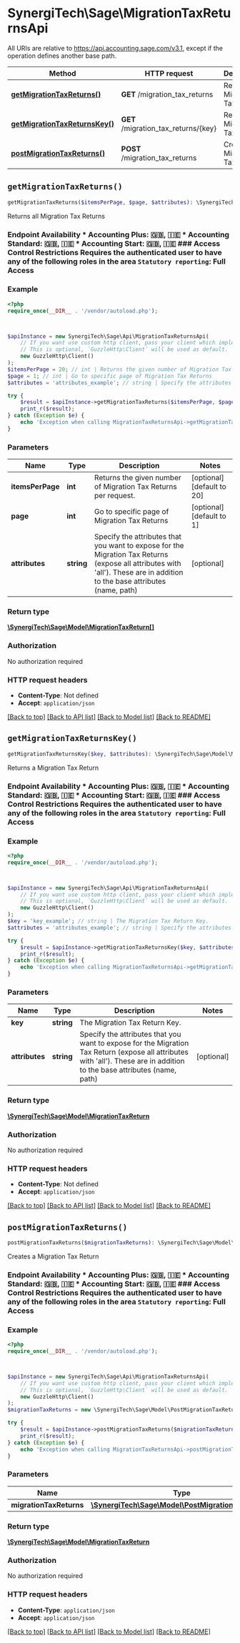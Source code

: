 # SynergiTech\Sage\MigrationTaxReturnsApi

All URIs are relative to https://api.accounting.sage.com/v3.1, except if the operation defines another base path.

| Method | HTTP request | Description |
| ------------- | ------------- | ------------- |
| [**getMigrationTaxReturns()**](MigrationTaxReturnsApi.md#getMigrationTaxReturns) | **GET** /migration_tax_returns | Returns all Migration Tax Returns |
| [**getMigrationTaxReturnsKey()**](MigrationTaxReturnsApi.md#getMigrationTaxReturnsKey) | **GET** /migration_tax_returns/{key} | Returns a Migration Tax Return |
| [**postMigrationTaxReturns()**](MigrationTaxReturnsApi.md#postMigrationTaxReturns) | **POST** /migration_tax_returns | Creates a Migration Tax Return |


## `getMigrationTaxReturns()`

```php
getMigrationTaxReturns($itemsPerPage, $page, $attributes): \SynergiTech\Sage\Model\MigrationTaxReturn[]
```

Returns all Migration Tax Returns

### Endpoint Availability  * Accounting Plus: 🇬🇧, 🇮🇪 * Accounting Standard: 🇬🇧, 🇮🇪 * Accounting Start: 🇬🇧, 🇮🇪  ### Access Control Restrictions  Requires the authenticated user to have any of the following roles in the area `Statutory reporting`: Full Access

### Example

```php
<?php
require_once(__DIR__ . '/vendor/autoload.php');



$apiInstance = new SynergiTech\Sage\Api\MigrationTaxReturnsApi(
    // If you want use custom http client, pass your client which implements `GuzzleHttp\ClientInterface`.
    // This is optional, `GuzzleHttp\Client` will be used as default.
    new GuzzleHttp\Client()
);
$itemsPerPage = 20; // int | Returns the given number of Migration Tax Returns per request.
$page = 1; // int | Go to specific page of Migration Tax Returns
$attributes = 'attributes_example'; // string | Specify the attributes that you want to expose for the Migration Tax Returns (expose all attributes with 'all'). These are in addition to the base attributes (name, path)

try {
    $result = $apiInstance->getMigrationTaxReturns($itemsPerPage, $page, $attributes);
    print_r($result);
} catch (Exception $e) {
    echo 'Exception when calling MigrationTaxReturnsApi->getMigrationTaxReturns: ', $e->getMessage(), PHP_EOL;
}
```

### Parameters

| Name | Type | Description  | Notes |
| ------------- | ------------- | ------------- | ------------- |
| **itemsPerPage** | **int**| Returns the given number of Migration Tax Returns per request. | [optional] [default to 20] |
| **page** | **int**| Go to specific page of Migration Tax Returns | [optional] [default to 1] |
| **attributes** | **string**| Specify the attributes that you want to expose for the Migration Tax Returns (expose all attributes with &#39;all&#39;). These are in addition to the base attributes (name, path) | [optional] |

### Return type

[**\SynergiTech\Sage\Model\MigrationTaxReturn[]**](../Model/MigrationTaxReturn.md)

### Authorization

No authorization required

### HTTP request headers

- **Content-Type**: Not defined
- **Accept**: `application/json`

[[Back to top]](#) [[Back to API list]](../../README.md#endpoints)
[[Back to Model list]](../../README.md#models)
[[Back to README]](../../README.md)

## `getMigrationTaxReturnsKey()`

```php
getMigrationTaxReturnsKey($key, $attributes): \SynergiTech\Sage\Model\MigrationTaxReturn
```

Returns a Migration Tax Return

### Endpoint Availability  * Accounting Plus: 🇬🇧, 🇮🇪 * Accounting Standard: 🇬🇧, 🇮🇪 * Accounting Start: 🇬🇧, 🇮🇪  ### Access Control Restrictions  Requires the authenticated user to have any of the following roles in the area `Statutory reporting`: Full Access

### Example

```php
<?php
require_once(__DIR__ . '/vendor/autoload.php');



$apiInstance = new SynergiTech\Sage\Api\MigrationTaxReturnsApi(
    // If you want use custom http client, pass your client which implements `GuzzleHttp\ClientInterface`.
    // This is optional, `GuzzleHttp\Client` will be used as default.
    new GuzzleHttp\Client()
);
$key = 'key_example'; // string | The Migration Tax Return Key.
$attributes = 'attributes_example'; // string | Specify the attributes that you want to expose for the Migration Tax Return (expose all attributes with 'all'). These are in addition to the base attributes (name, path)

try {
    $result = $apiInstance->getMigrationTaxReturnsKey($key, $attributes);
    print_r($result);
} catch (Exception $e) {
    echo 'Exception when calling MigrationTaxReturnsApi->getMigrationTaxReturnsKey: ', $e->getMessage(), PHP_EOL;
}
```

### Parameters

| Name | Type | Description  | Notes |
| ------------- | ------------- | ------------- | ------------- |
| **key** | **string**| The Migration Tax Return Key. | |
| **attributes** | **string**| Specify the attributes that you want to expose for the Migration Tax Return (expose all attributes with &#39;all&#39;). These are in addition to the base attributes (name, path) | [optional] |

### Return type

[**\SynergiTech\Sage\Model\MigrationTaxReturn**](../Model/MigrationTaxReturn.md)

### Authorization

No authorization required

### HTTP request headers

- **Content-Type**: Not defined
- **Accept**: `application/json`

[[Back to top]](#) [[Back to API list]](../../README.md#endpoints)
[[Back to Model list]](../../README.md#models)
[[Back to README]](../../README.md)

## `postMigrationTaxReturns()`

```php
postMigrationTaxReturns($migrationTaxReturns): \SynergiTech\Sage\Model\MigrationTaxReturn
```

Creates a Migration Tax Return

### Endpoint Availability  * Accounting Plus: 🇬🇧, 🇮🇪 * Accounting Standard: 🇬🇧, 🇮🇪 * Accounting Start: 🇬🇧, 🇮🇪  ### Access Control Restrictions  Requires the authenticated user to have any of the following roles in the area `Statutory reporting`: Full Access

### Example

```php
<?php
require_once(__DIR__ . '/vendor/autoload.php');



$apiInstance = new SynergiTech\Sage\Api\MigrationTaxReturnsApi(
    // If you want use custom http client, pass your client which implements `GuzzleHttp\ClientInterface`.
    // This is optional, `GuzzleHttp\Client` will be used as default.
    new GuzzleHttp\Client()
);
$migrationTaxReturns = new \SynergiTech\Sage\Model\PostMigrationTaxReturns(); // \SynergiTech\Sage\Model\PostMigrationTaxReturns

try {
    $result = $apiInstance->postMigrationTaxReturns($migrationTaxReturns);
    print_r($result);
} catch (Exception $e) {
    echo 'Exception when calling MigrationTaxReturnsApi->postMigrationTaxReturns: ', $e->getMessage(), PHP_EOL;
}
```

### Parameters

| Name | Type | Description  | Notes |
| ------------- | ------------- | ------------- | ------------- |
| **migrationTaxReturns** | [**\SynergiTech\Sage\Model\PostMigrationTaxReturns**](../Model/PostMigrationTaxReturns.md)|  | |

### Return type

[**\SynergiTech\Sage\Model\MigrationTaxReturn**](../Model/MigrationTaxReturn.md)

### Authorization

No authorization required

### HTTP request headers

- **Content-Type**: `application/json`
- **Accept**: `application/json`

[[Back to top]](#) [[Back to API list]](../../README.md#endpoints)
[[Back to Model list]](../../README.md#models)
[[Back to README]](../../README.md)

